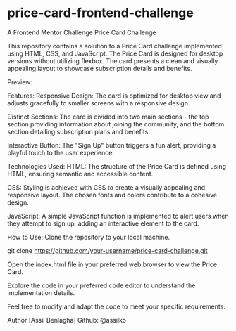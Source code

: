 # price-card-frontend-challenge
A Frontend Mentor Challenge
Price Card Challenge

This repository contains a solution to a Price Card challenge implemented using HTML, CSS, and JavaScript. The Price Card is designed for desktop versions without utilizing flexbox. The card presents a clean and visually appealing layout to showcase subscription details and benefits.

Preview:

Features:
Responsive Design: The card is optimized for desktop view and adjusts gracefully to smaller screens with a responsive design.

Distinct Sections: The card is divided into two main sections - the top section providing information about joining the community, and the bottom section detailing subscription plans and benefits.

Interactive Button: The "Sign Up" button triggers a fun alert, providing a playful touch to the user experience.

Technologies Used:
HTML: The structure of the Price Card is defined using HTML, ensuring semantic and accessible content.

CSS: Styling is achieved with CSS to create a visually appealing and responsive layout. The chosen fonts and colors contribute to a cohesive design.

JavaScript: A simple JavaScript function is implemented to alert users when they attempt to sign up, adding an interactive element to the card.

How to Use:
Clone the repository to your local machine.

git clone https://github.com/your-username/price-card-challenge.git

Open the index.html file in your preferred web browser to view the Price Card.

Explore the code in your preferred code editor to understand the implementation details.

Feel free to modify and adapt the code to meet your specific requirements.

Author
[Assil Benlagha]
Github: @assilko
